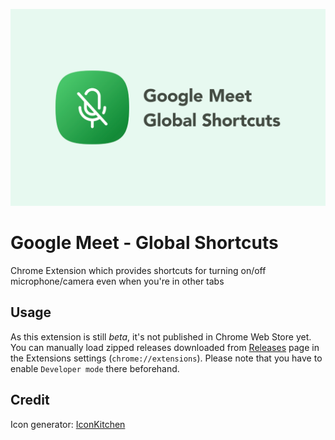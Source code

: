 ![](./img/thumbnail.png)

# Google Meet - Global Shortcuts

Chrome Extension which provides shortcuts for turning on/off microphone/camera even when you're in other tabs

## Usage

As this extension is still *beta*, it's not published in Chrome Web Store yet. You can manually load zipped releases downloaded from [Releases](https://github.com/mkobayashime/google-meet-global-shortcuts/releases) page in the Extensions settings (`chrome://extensions`). Please note that you have to enable `Developer mode` there beforehand.

## Credit

Icon generator: [IconKitchen](https://icon.kitchen/i/H4sIAAAAAAAAAzWPvW7DMAyE34VdPTR%2Fbeq1Q9cCzVYUBS1RMhHJdGQpQRD43UM5yEISH4934A3OGApN0N7AYjoeeooEbU6FGnD%2BM%2FCIKdftRNrAksMSMjTARgYFkc2%2FOAdzA50%2FXEc9Bp%2FQMg1V1fmfHhc4nQonE2iBX0%2BFGhsJklaqeNnuze7tQwULWle02uxx864IB6%2B37XanQe4ZxBF9NXT%2BG63lwVe%2FLCO069cGEvteE%2BrYSc4SH3Mgt9BZnaLYEur3vxpgk7Ctn8mk9UId%2FM133r9j%2FSABAAA%3D)

<!--
icon svg

<svg xmlns="http://www.w3.org/2000/svg" width="32" height="32" viewBox="0 0 256 256"><path fill='#fff' d="m213.92 218.62-160-176a8 8 0 0 0-11.84 10.76L80 95.09V128a48 48 0 0 0 69.11 43.12l11.1 12.2A63.41 63.41 0 0 1 128 192a64.07 64.07 0 0 1-64-64 8 8 0 0 0-16 0 80.11 80.11 0 0 0 72 79.6V240a8 8 0 0 0 16 0v-32.41a78.83 78.83 0 0 0 35.16-12.22l30.92 34a8 8 0 1 0 11.84-10.76ZM128 160a32 32 0 0 1-32-32v-15.31l41.66 45.82A32 32 0 0 1 128 160Zm57.52-3.91A63.32 63.32 0 0 0 192 128a8 8 0 0 1 16 0 79.16 79.16 0 0 1-8.11 35.12 8 8 0 0 1-7.19 4.49 7.88 7.88 0 0 1-3.51-.82 8 8 0 0 1-3.67-10.7ZM84 44.87A48 48 0 0 1 176 64v64a49.19 49.19 0 0 1-.26 5 8 8 0 0 1-8 7.17 8.13 8.13 0 0 1-.84 0 8 8 0 0 1-7.12-8.79c.11-1.1.17-2.24.17-3.36V64a32 32 0 0 0-61.31-12.75A8 8 0 1 1 84 44.87Z"/></svg>
-->
